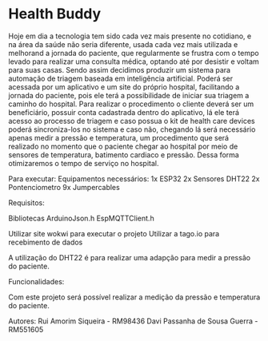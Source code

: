# Health Buddy

Hoje em dia a tecnologia tem sido cada vez mais presente no cotidiano, e na área da saúde não seria diferente, usada cada vez mais utilizada e melhorand a jornada do paciente, que regularmente se frustra com o tempo levado para realizar uma consulta médica, optando até por desistir e voltam para suas casas. Sendo assim decidimos produzir um sistema para automação de triagem baseada em inteligência artificial. Poderá ser acessada por um aplicativo e um site do próprio hospital, facilitando a jornada do paciente, pois ele terá a possibilidade de iniciar sua triagem a caminho do hospital. Para realizar o procedimento o cliente deverá ser um beneficiário, possuir conta cadastrada dentro do aplicativo, lá ele terá acesso ao processo de triagem e caso possua o kit de health care devices poderá sincroniza-los no sistema e caso não, chegando lá será necessário apenas medir a pressão e temperatura, um procedimento que será realizado no momento que o paciente chegar ao hospital por meio de sensores de temperatura, batimento cardiaco e pressão. Dessa forma otimizaremos o tempo de serviço no hospital.

Para executar:
Equipamentos necessários:
1x ESP32
2x Sensores DHT22
2x Pontenciometro 
9x Jumpercables 

Requisitos:

Bibliotecas
ArduinoJson.h
EspMQTTClient.h 

Utilizar site wokwi para executar o projeto
Utilizar a tago.io para recebimento de dados

A utilização do DHT22 é para realizar uma adapção para medir a pressão do paciente.


Funcionalidades: 

Com este projeto será possível realizar a medição da pressão e temperatura do paciente.

Autores:
Rui Amorim Siqueira - RM98436
Davi Passanha de Sousa Guerra - RM551605
